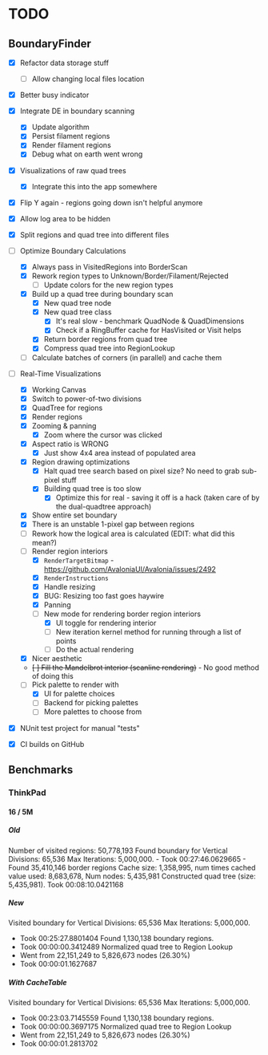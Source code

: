 # TODO

## BoundaryFinder

- [x] Refactor data storage stuff
  - [ ] Allow changing local files location 
- [x] Better busy indicator
- [x] Integrate DE in boundary scanning
  - [x] Update algorithm
  - [x] Persist filament regions
  - [x] Render filament regions
  - [x] Debug what on earth went wrong
- [x] Visualizations of raw quad trees
  - [x] Integrate this into the app somewhere
- [x] Flip Y again - regions going down isn't helpful anymore
- [x] Allow log area to be hidden
- [x] Split regions and quad tree into different files
- [ ] Optimize Boundary Calculations
  - [x] Always pass in VisitedRegions into BorderScan
  - [x] Rework region types to Unknown/Border/Filament/Rejected
    - [ ] Update colors for the new region types
  - [x] Build up a quad tree during boundary scan
    - [x] New quad tree node
    - [x] New quad tree class
      - [x] It's real slow - benchmark QuadNode & QuadDimensions
      - [x] Check if a RingBuffer cache for HasVisited or Visit helps
    - [x] Return border regions from quad tree
    - [x] Compress quad tree into RegionLookup
  - [ ] Calculate batches of corners (in parallel) and cache them
- [ ] Real-Time Visualizations
  - [x] Working Canvas
  - [x] Switch to power-of-two divisions
  - [x] QuadTree for regions
  - [x] Render regions
  - [x] Zooming & panning
    - [x] Zoom where the cursor was clicked
  - [x] Aspect ratio is WRONG
    - [x] Just show 4x4 area instead of populated area
  - [x] Region drawing optimizations
    - [x] Halt quad tree search based on pixel size? No need to grab sub-pixel stuff
    - [x] Building quad tree is too slow
      - [x] Optimize this for real - saving it off is a hack (taken care of by the dual-quadtree approach)
  - [x] Show entire set boundary
  - [x] There is an unstable 1-pixel gap between regions
  - [ ] Rework how the logical area is calculated (EDIT: what did this mean?)
  - [ ] Render region interiors
    - [x] `RenderTargetBitmap` - https://github.com/AvaloniaUI/Avalonia/issues/2492
    - [x] `RenderInstructions`
    - [x] Handle resizing
    - [x] BUG: Resizing too fast goes haywire
    - [x] Panning
    - [ ] New mode for rendering border region interiors
      - [x] UI toggle for rendering interior
      - [ ] New iteration kernel method for running through a list of points
      - [ ] Do the actual rendering
  - [x] Nicer aesthetic
  - ~~[ ] Fill the Mandelbrot interior (scanline rendering)~~ - No good method of doing this
  - [ ] Pick palette to render with
    - [x] UI for palette choices
    - [ ] Backend for picking palettes
    - [ ] More palettes to choose from
- [x] NUnit test project for manual "tests"
- [x] CI builds on GitHub


## Benchmarks
### ThinkPad
#### 16 / 5M
##### Old
Number of visited regions: 50,778,193
Found boundary for Vertical Divisions: 65,536 Max Iterations: 5,000,000.
	- Took 00:27:46.0629665
	- Found 35,410,146 border regions
Cache size: 1,358,995, num times cached value used: 8,683,678, Num nodes: 5,435,981
Constructed quad tree (size: 5,435,981). Took 00:08:10.0421168

##### New

Visited boundary for Vertical Divisions: 65,536 Max Iterations: 5,000,000.
- Took 00:25:27.8801404
Found 1,130,138 boundary regions.
- Took 00:00:00.3412489
Normalized quad tree to Region Lookup
- Went from 22,151,249 to 5,826,673 nodes (26.30%)
- Took 00:00:01.1627687

##### With CacheTable

Visited boundary for Vertical Divisions: 65,536 Max Iterations: 5,000,000.
- Took 00:23:03.7145559
Found 1,130,138 boundary regions.
- Took 00:00:00.3697175
Normalized quad tree to Region Lookup
- Went from 22,151,249 to 5,826,673 nodes (26.30%)
- Took 00:00:01.2813702
